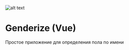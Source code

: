 ![alt text](https://i.imgur.com/LHztiWv.png)

# Genderize (Vue)

Простое приложение для определения пола по имени
